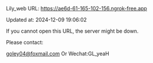 Lily_web URL: https://ae6d-61-165-102-156.ngrok-free.app

Updated at: 2024-12-09 19:06:02

If you cannot open this URL, the server might be down.

Please contact: 

goley04@foxmail.com Or Wechat:GL_yeaH